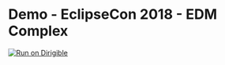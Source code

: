 # Demo - EclipseCon 2018 - EDM Complex
[![Run on Dirigible](https://img.shields.io/badge/run%20on-dirigible-blue.svg)](http://dirigible.eclipse.org/services/v3/web/ide-deploy-manager/index.html?repository=https://github.com/dirigiblelabs/demo-eclipsecon2018-edm-complex.git&uri=/services/v3/web/bookshop/)

